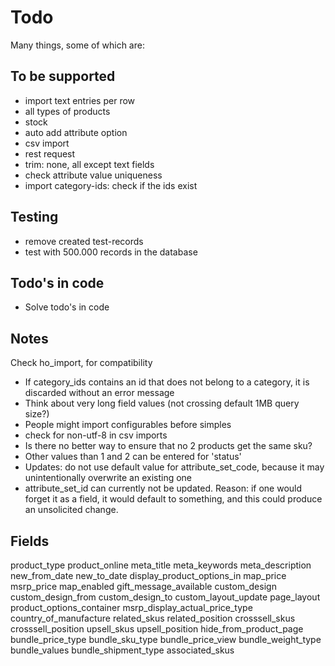 # Todo

Many things, some of which are:

## To be supported

* import text entries per row
* all types of products
* stock
* auto add attribute option
* csv import
* rest request
* trim: none, all except text fields
* check attribute value uniqueness
* import category-ids: check if the ids exist

## Testing

- remove created test-records
- test with 500.000 records in the database

## Todo's in code

* Solve todo's in code

## Notes

Check ho_import, for compatibility

* If category_ids contains an id that does not belong to a category, it is discarded without an error message
* Think about very long field values (not crossing default 1MB query size?)
* People might import configurables before simples
* check for non-utf-8 in csv imports
* Is there no better way to ensure that no 2 products get the same sku?
* Other values than 1 and 2 can be entered for 'status'
* Updates: do not use default value for attribute_set_code, because it may unintentionally overwrite an existing one
* attribute_set_id can currently not be updated. Reason: if one would forget it as a field, it would default to something, and this could produce an unsolicited change.

## Fields

product_type
product_online
meta_title
meta_keywords
meta_description
new_from_date
new_to_date
display_product_options_in
map_price
msrp_price
map_enabled
gift_message_available
custom_design
custom_design_from
custom_design_to
custom_layout_update
page_layout
product_options_container
msrp_display_actual_price_type
country_of_manufacture
related_skus
related_position
crosssell_skus
crosssell_position
upsell_skus
upsell_position
hide_from_product_page
bundle_price_type
bundle_sku_type
bundle_price_view
bundle_weight_type
bundle_values
bundle_shipment_type
associated_skus
